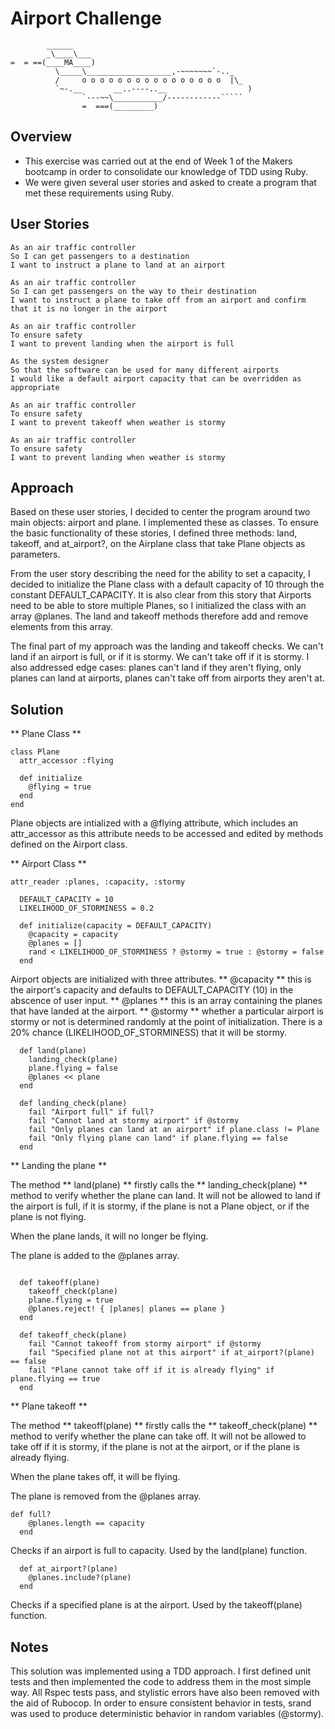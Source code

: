 Airport Challenge
=================

```
        ______
        _\____\___
=  = ==(____MA____)
          \_____\___________________,-~~~~~~~`-.._
          /     o o o o o o o o o o o o o o o o  |\_
          `~-.__       __..----..__                  )
                `---~~\___________/------------`````
                =  ===(_________)

```

Overview
---------

* This exercise was carried out at the end of Week 1 of the Makers bootcamp in order to consolidate our knowledge of TDD using Ruby.
* We were given several user stories and asked to create a program that met these requirements using Ruby.

User Stories
-------

```
As an air traffic controller 
So I can get passengers to a destination 
I want to instruct a plane to land at an airport

As an air traffic controller 
So I can get passengers on the way to their destination 
I want to instruct a plane to take off from an airport and confirm that it is no longer in the airport

As an air traffic controller 
To ensure safety 
I want to prevent landing when the airport is full 

As the system designer
So that the software can be used for many different airports
I would like a default airport capacity that can be overridden as appropriate

As an air traffic controller 
To ensure safety 
I want to prevent takeoff when weather is stormy 

As an air traffic controller 
To ensure safety 
I want to prevent landing when weather is stormy 
```

Approach
-----

Based on these user stories, I decided to center the program around two main objects: airport and plane. I implemented these as classes.
To ensure the basic functionality of these stories, I defined three methods: land, takeoff, and at_airport?, on the Airplane class that take Plane objects as parameters.

From the user story describing the need for the ability to set a capacity, I decided to initialize the Plane class with a default capacity of 10 through the constant DEFAULT_CAPACITY. It is also clear from this story that Airports need to be able to store multiple Planes, so I initialized the class with an array @planes. The land and takeoff methods therefore add and remove elements from this array.

The final part of my approach was the landing and takeoff checks. We can't land if an airport is full, or if it is stormy. We can't take off if it is stormy. I also addressed edge cases: planes can't land if they aren't flying, only planes can land at airports, planes can't take off from airports they aren't at.

Solution
-----

** Plane Class **

```
class Plane
  attr_accessor :flying

  def initialize
    @flying = true
  end
end
```
Plane objects are intialized with a @flying attribute, which includes an attr_accessor as this attribute needs to be accessed and edited by methods defined on the Airport class.

** Airport Class **

```
attr_reader :planes, :capacity, :stormy

  DEFAULT_CAPACITY = 10
  LIKELIHOOD_OF_STORMINESS = 0.2

  def initialize(capacity = DEFAULT_CAPACITY)
    @capacity = capacity
    @planes = []
    rand < LIKELIHOOD_OF_STORMINESS ? @stormy = true : @stormy = false
  end

```
Airport objects are initialized with three attributes.
** @capacity ** this is the airport's capacity and defaults to DEFAULT_CAPACITY (10) in the abscence of user input.
** @planes ** this is an array containing the planes that have landed at the airport.
** @stormy ** whether a particular airport is stormy or not is determined randomly at the point of initialization. There is a 20% chance (LIKELIHOOD_OF_STORMINESS) that it will be stormy.

```
  def land(plane)
    landing_check(plane)
    plane.flying = false
    @planes << plane
  end

  def landing_check(plane)
    fail "Airport full" if full?
    fail "Cannot land at stormy airport" if @stormy
    fail "Only planes can land at an airport" if plane.class != Plane
    fail "Only flying plane can land" if plane.flying == false
  end

```
** Landing the plane **

The method ** land(plane) ** firstly calls the ** landing_check(plane) ** method to verify whether the plane can land. It will not be allowed to land if the airport is full, if it is stormy, if the plane is not a Plane object, or if the plane is not flying.

When the plane lands, it will no longer be flying.

The plane is added to the @planes array.

```

  def takeoff(plane)
    takeoff_check(plane)
    plane.flying = true
    @planes.reject! { |planes| planes == plane }
  end

  def takeoff_check(plane)
    fail "Cannot takeoff from stormy airport" if @stormy
    fail "Specified plane not at this airport" if at_airport?(plane) == false
    fail "Plane cannot take off if it is already flying" if plane.flying == true
  end

```

** Plane takeoff **

The method ** takeoff(plane) ** firstly calls the ** takeoff_check(plane) ** method to verify whether the plane can take off. It will not be allowed to take off if it is stormy, if the plane is not at the airport, or if the plane is already flying.

When the plane takes off, it will be flying.

The plane is removed from the @planes array.

```
def full?
    @planes.length == capacity
  end
```
Checks if an airport is full to capacity. Used by the land(plane) function.

```
  def at_airport?(plane)
    @planes.include?(plane)
  end
```

Checks if a specified plane is at the airport. Used by the takeoff(plane) function.

Notes
---------

This solution was implemented using a TDD approach. I first defined unit tests and then implemented the code to address them in the most simple way.
All Rspec tests pass, and stylistic errors have also been removed with the aid of Rubocop.
In order to ensure consistent behavior in tests, srand was used to produce deterministic behavior in random variables (@stormy).
